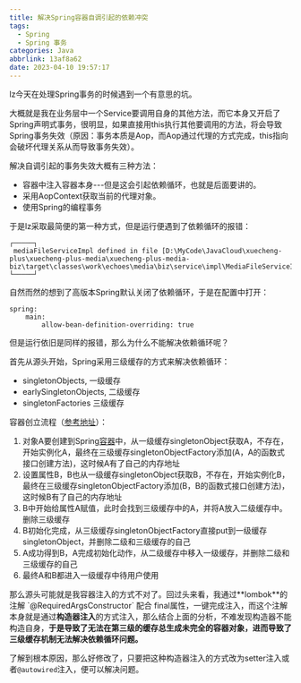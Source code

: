```yaml
---
title: 解决Spring容器自调引起的依赖冲突
tags:
  - Spring
  - Spring 事务
categories: Java
abbrlink: 13af8a62
date: 2023-04-10 19:57:17
---
```


lz今天在处理Spring事务的时候遇到一个有意思的坑。

大概就是我在业务层中一个Service要调用自身的其他方法，而它本身又开启了Spring声明式事务，很明显，如果直接用this执行其他要调用的方法，将会导致Spring事务失效（原因：事务本质是Aop，而Aop通过代理的方式完成，this指向会破坏代理关系从而导致事务失效）。

解决自调引起的事务失效大概有三种方法：
<ul>
 	<li>容器中注入容器本身---但是这会引起依赖循环，也就是后面要讲的。</li>
 	<li>采用AopContext获取当前的代理对象。</li>
 	<li>使用Spring的编程事务</li>
</ul>
于是lz采取最简便的第一种方式，但是运行便遇到了依赖循环的报错：

```
┌─────┐
 mediaFileServiceImpl defined in file [D:\MyCode\JavaCloud\xuecheng-plus\xuecheng-plus-media\xuecheng-plus-media-biz\target\classes\work\echoes\media\biz\service\impl\MediaFileServiceImpl.class]
└─────┘
```

自然而然的想到了高版本Spring默认关闭了依赖循环，于是在配置中打开：

```
spring:
	main:
		allow-bean-definition-overriding: true
```

但是运行依旧是同样的报错，那么为什么不能解决依赖循环呢？

首先从源头开始，Spring采用三级缓存的方式来解决依赖循环：
<ul class="ul-level-0">
 	<li>singletonObjects, 一级缓存</li>
 	<li>earlySingletonObjects, 二级缓存</li>
 	<li>singletonFactories 三级缓存</li>
</ul>
容器创立流程（<a href="https://cloud.tencent.com/developer/article/2019359">参考地址</a>）：
<ol class="ol-level-0">
 	<li>对象A要创建到Spring<a href="https://cloud.tencent.com/product/tke?from=20065&amp;from_column=20065" target="_blank" rel="noopener" data-text-link="443_2019359" data-from="20065">容器</a>中，从一级缓存singletonObject获取A，不存在，开始实例化A，最终在三级缓存singletonObjectFactory添加(A，A的函数式接口创建方法)，这时候A有了自己的内存地址</li>
 	<li>设置属性B，B也从一级缓存singletonObject获取B，不存在，开始实例化B，最终在三级缓存singletonObjectFactory添加(B，B的函数式接口创建方法)，这时候B有了自己的内存地址</li>
 	<li>B中开始给属性A赋值，此时会找到三级缓存中的A，并将A放入二级缓存中。删除三级缓存</li>
 	<li>B初始化完成，从三级缓存singletonObjectFactory直接put到一级缓存singletonObject，并删除二级和三级缓存的自己</li>
 	<li>A成功得到B，A完成初始化动作，从二级缓存中移入一级缓存，并删除二级和三级缓存的自己</li>
 	<li>最终A和B都进入一级缓存中待用户使用</li>
</ol>
那么源头可能就是我容器注入的方式不对了。回过头来看，我通过**lombok**的注解 `@RequiredArgsConstructor` 配合 final属性，一键完成注入，而这个注解本身就是通过<strong>构造器注入</strong>的方式注入，那么结合上面的分析，不难发现构造器不能构造自身，<strong>于是导致了无法在第三级的缓存总生成未完全的容器对象，进而导致了三级缓存机制无法解决依赖循环问题。</strong>

了解到根本原因，那么好修改了，只要把这种构造器注入的方式改为setter注入或者`@autowired`注入，便可以解决问题。
